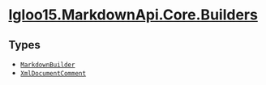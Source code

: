 # [Igloo15.MarkdownApi.Core.Builders](./README.md)

## Types

- [`MarkdownBuilder`](./MarkdownBuilder.md)
- [`XmlDocumentComment`](./XmlDocumentComment.md)

